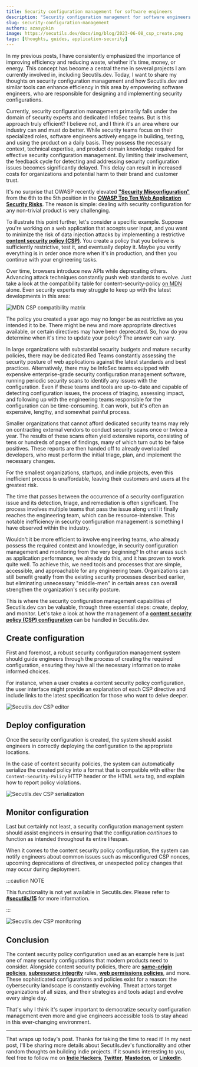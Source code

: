 ```yaml
---
title: Security configuration management for software engineers
description: "Security configuration management for software engineers: content security policy, infosec, red team, vulnerability scans, OWASP, security misconfiguration."
slug: security-configuration-management
authors: azasypkin
image: https://secutils.dev/docs/img/blog/2023-06-08_csp_create.png
tags: [thoughts, guides, application-security]
---
```

In my previous posts, I have consistently emphasized the importance of improving efficiency and reducing waste, whether it's time, money, or energy. This concept has become a central theme in several projects I am currently involved in, including Secutils.dev. Today, I want to share my thoughts on security configuration management and how Secutils.dev and similar tools can enhance efficiency in this area by empowering software engineers, who are responsible for designing and implementing security configurations.

<!--truncate-->

Currently, security configuration management primarily falls under the domain of security experts and dedicated InfoSec teams. But is this approach truly efficient? I believe not, and I think it's an area where our industry can and must do better. While security teams focus on their specialized roles, software engineers actively engage in building, testing, and using the product on a daily basis. They possess the necessary context, technical expertise, and product domain knowledge required for effective security configuration management. By limiting their involvement, the feedback cycle for detecting and addressing security configuration issues becomes significantly delayed. This delay can result in increased costs for organizations and potential harm to their brand and customer trust.

It's no surprise that OWASP recently elevated [**"Security Misconfiguration"**](https://owasp.org/Top10/A05_2021-Security_Misconfiguration/) from the 6th to the 5th position in the [**OWASP Top Ten Web Application Security Risks**](https://owasp.org/www-project-top-ten/). The reason is simple: dealing with security configuration for any non-trivial product is very challenging.

To illustrate this point further, let's consider a specific example. Suppose you're working on a web application that accepts user input, and you want to minimize the risk of data injection attacks by implementing a restrictive [**content security policy (CSP)**](https://secutils.dev/docs/guides/web_security/csp). You create a policy that you believe is sufficiently restrictive, test it, and eventually deploy it. Maybe you verify everything is in order once more when it's in production, and then you continue with your engineering tasks.

Over time, browsers introduce new APIs while deprecating others. Advancing attack techniques constantly push web standards to evolve. Just take a look at the compatibility table for content-security-policy [on MDN](https://developer.mozilla.org/en-US/docs/Web/HTTP/CSP#browser_compatibility) alone. Even security experts may struggle to keep up with the latest developments in this area:

![MDN CSP compatibility matrix](https://secutils.dev/docs/img/blog/2023-06-08_mdn_csp.png)

The policy you created a year ago may no longer be as restrictive as you intended it to be. There might be new and more appropriate directives available, or certain directives may have been deprecated. So, how do you determine when it's time to update your policy? The answer can vary.

In large organizations with substantial security budgets and mature security policies, there may be dedicated Red Teams constantly assessing the security posture of web applications against the latest standards and best practices. Alternatively, there may be InfoSec teams equipped with expensive enterprise-grade security configuration management software, running periodic security scans to identify any issues with the configuration. Even if these teams and tools are up-to-date and capable of detecting configuration issues, the process of triaging, assessing impact, and following up with the engineering teams responsible for the configuration can be time-consuming. It can work, but it's often an expensive, lengthy, and somewhat painful process.

Smaller organizations that cannot afford dedicated security teams may rely on contracting external vendors to conduct security scans once or twice a year. The results of these scans often yield extensive reports, consisting of tens or hundreds of pages of findings, many of which turn out to be false positives. These reports are then handed off to already overloaded developers, who must perform the initial triage, plan, and implement the necessary changes.

For the smallest organizations, startups, and indie projects, even this inefficient process is unaffordable, leaving their customers and users at the greatest risk.

The time that passes between the occurrence of a security configuration issue and its detection, triage, and remediation is often significant. The process involves multiple teams that pass the issue along until it finally reaches the engineering team, which can be resource-intensive. This notable inefficiency in security configuration management is something I have observed within the industry.

Wouldn't it be more efficient to involve engineering teams, who already possess the required context and knowledge, in security configuration management and monitoring from the very beginning? In other areas such as application performance, we already do this, and it has proven to work quite well. To achieve this, we need tools and processes that are simple, accessible, and approachable for any engineering team. Organizations can still benefit greatly from the existing security processes described earlier, but eliminating unnecessary "middle-men" in certain areas can overall strengthen the organization's security posture.

This is where the security configuration management capabilities of Secutils.dev can be valuable, through three essential steps: create, deploy, and monitor. Let's take a look at how the management of a [**content security policy (CSP) configuration**](https://secutils.dev/docs/guides/web_security/csp) can be handled in Secutils.dev.

## Create configuration

First and foremost, a robust security configuration management system should guide engineers through the process of creating the required configuration, ensuring they have all the necessary information to make informed choices.

For instance, when a user creates a content security policy configuration, the user interface might provide an explanation of each CSP directive and include links to the latest specification for those who want to delve deeper.

![Secutils.dev CSP editor](https://secutils.dev/docs/img/blog/2023-06-08_csp_create.png)

## Deploy configuration

Once the security configuration is created, the system should assist engineers in correctly deploying the configuration to the appropriate locations.

In the case of content security policies, the system can automatically serialize the created policy into a format that is compatible with either the `Content-Security-Policy` HTTP header or the HTML `meta` tag, and explain how to report policy violations.

![Secutils.dev CSP serialization](https://secutils.dev/docs/img/blog/2023-06-08_csp_deploy.png)

## Monitor configuration

Last but certainly not least, a security configuration management system should assist engineers in ensuring that the configuration *continues* to function as intended throughout its entire lifespan.

When it comes to the content security policy configuration, the system can notify engineers about common issues such as misconfigured CSP nonces, upcoming deprecations of directives, or unexpected policy changes that may occur during deployment.

:::caution NOTE

This functionality is not yet available in Secutils.dev. Please refer to [**#secutils/15**](https://github.com/secutils-dev/secutils/issues/15) for more information.

:::

<div class="text--center">
    <img src="https://secutils.dev/docs/img/blog/2023-06-08_csp_monitor.png" alt="Secutils.dev CSP monitoring" />
</div>

## Conclusion

The content security policy configuration used as an example here is just one of many security configurations that modern products need to consider. Alongside content security policies, there are [**same-origin policies**](https://developer.mozilla.org/en-US/docs/Web/Security/Same-origin_policy), [**subresource integrity**](https://developer.mozilla.org/en-US/docs/Web/Security/Subresource_Integrity) rules, [**web permissions policies**](https://developer.mozilla.org/en-US/docs/Web/HTTP/Headers/Permissions-Policy), and more. These sophisticated configurations and policies exist for a reason: the cybersecurity landscape is constantly evolving. Threat actors target organizations of all sizes, and their strategies and tools adapt and evolve every single day.

That's why I think it's super important to democratize security configuration management even more and give engineers accessible tools to stay ahead in this ever-changing environment.

---

That wraps up today's post. Thanks for taking the time to read it! In my next post, I'll be sharing more details about Secutils.dev's functionality and other random thoughts on building indie projects. If it sounds interesting to you, feel free to follow me on [**Indie Hackers**](https://www.indiehackers.com/azasypkin/history),  [**Twitter**](https://twitter.com/aleh_zasypkin), [**Mastodon**](https://infosec.exchange/@azasypkin), or [**LinkedIn**](https://www.linkedin.com/in/azasypkin/).
